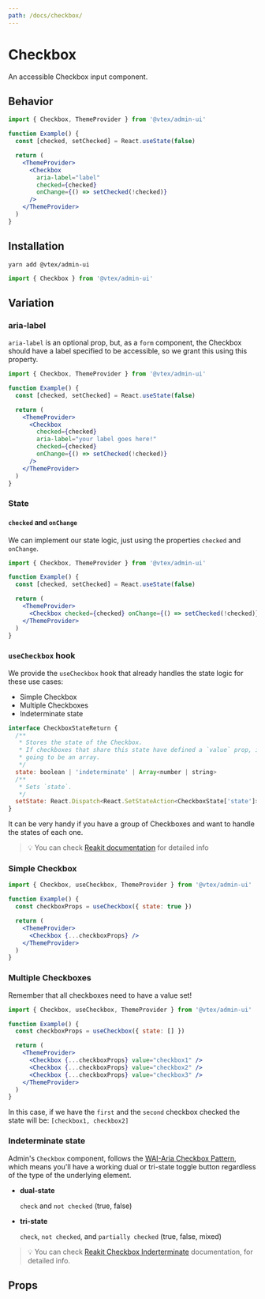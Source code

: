 ```yaml
---
path: /docs/checkbox/
---
```


# Checkbox

An accessible Checkbox input component.

## Behavior

```jsx
import { Checkbox, ThemeProvider } from '@vtex/admin-ui'

function Example() {
  const [checked, setChecked] = React.useState(false)

  return (
    <ThemeProvider>
      <Checkbox
        aria-label="label"
        checked={checked}
        onChange={() => setChecked(!checked)}
      />
    </ThemeProvider>
  )
}
```
## Installation

```static
yarn add @vtex/admin-ui
```

```jsx static
import { Checkbox } from '@vtex/admin-ui'
```

## Variation

### aria-label

`aria-label` is an optional prop, but, as a `form` component, the Checkbox should have a label specified to be accessible, so we grant this using this property.

```jsx
import { Checkbox, ThemeProvider } from '@vtex/admin-ui'

function Example() {
  const [checked, setChecked] = React.useState(false)

  return (
    <ThemeProvider>
      <Checkbox
        checked={checked}
        aria-label="your label goes here!"
        checked={checked}
        onChange={() => setChecked(!checked)}
      />
    </ThemeProvider>
  )
}
```

### State

#### `checked` and `onChange`

We can implement our state logic, just using the properties `checked` and `onChange`.

```jsx
import { Checkbox, ThemeProvider } from '@vtex/admin-ui'

function Example() {
  const [checked, setChecked] = React.useState(false)

  return (
    <ThemeProvider>
      <Checkbox checked={checked} onChange={() => setChecked(!checked)} />
    </ThemeProvider>
  )
}
```

### `useCheckbox` hook

We provide the `useCheckbox` hook that already handles the state logic for these use cases:

- Simple Checkbox
- Multiple Checkboxes
- Indeterminate state

```js
interface CheckboxStateReturn {
  /**
   * Stores the state of the Checkbox.
   * If checkboxes that share this state have defined a `value` prop, it's
   * going to be an array.
   */
  state: boolean | 'indeterminate' | Array<number | string>
  /**
   * Sets `state`.
   */
  setState: React.Dispatch<React.SetStateAction<CheckboxState['state']>>
}
```

It can be very handy if you have a group of Checkboxes and want to handle the states of each one.

> 💡 You can check [Reakit documentation](https://reakit.io/docs/checkbox/#usecheckboxstate) for detailed info

### Simple Checkbox

```jsx
import { Checkbox, useCheckbox, ThemeProvider } from '@vtex/admin-ui'

function Example() {
  const checkboxProps = useCheckbox({ state: true })

  return (
    <ThemeProvider>
      <Checkbox {...checkboxProps} />
    </ThemeProvider>
  )
}
```

### Multiple Checkboxes

  Remember that all checkboxes need to have a value set!

```jsx
import { Checkbox, useCheckbox, ThemeProvider } from '@vtex/admin-ui'

function Example() {
  const checkboxProps = useCheckbox({ state: [] })

  return (
    <ThemeProvider>
      <Checkbox {...checkboxProps} value="checkbox1" />
      <Checkbox {...checkboxProps} value="checkbox2" />
      <Checkbox {...checkboxProps} value="checkbox3" />
    </ThemeProvider>
  )
}
```

In this case, if we have the `first` and the `second` checkbox checked the state will be: `[checkbox1, checkbox2]`

### Indeterminate state

Admin's `Checkbox` component, follows the [WAI-Aria Checkbox Pattern](https://www.w3.org/TR/wai-aria-practices/#checkbox), which means you'll have a working dual or tri-state toggle button regardless of the type of the underlying element.

- **dual-state**

  `check` and `not checked` (true, false)

- **tri-state**

  `check`, `not checked`, and `partially checked` (true, false, mixed)

> 💡 You can check [Reakit Checkbox Inderterminate](https://reakit.io/docs/checkbox/#indeterminate-or-mixed-state) documentation, for detailed info.

## Props

<proptypes heading="Checkbox" component="Checkbox" />
